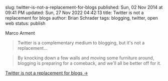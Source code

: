 slug: twitter-is-not-a-replacement-for-blogs
published: Sun, 02 Nov 2014 at 09:41 PM
updated: Sun, 27 Nov 2022 04:42:13 
title: Twitter is not a replacement for blogs
author: Brian Schrader
tags: blogging, twitter, open web
status: publish

Marco Arment
> Twitter is a complementary medium to blogging, but it's not a replacement...

> By knocking down a few walls and moving some furniture around, blogging is preparing for a comeback, and we'll all be better off for it.

[Twitter is not a replacement for blogs &#8594;](http://www.marco.org/2014/11/01/short-form-blogging)